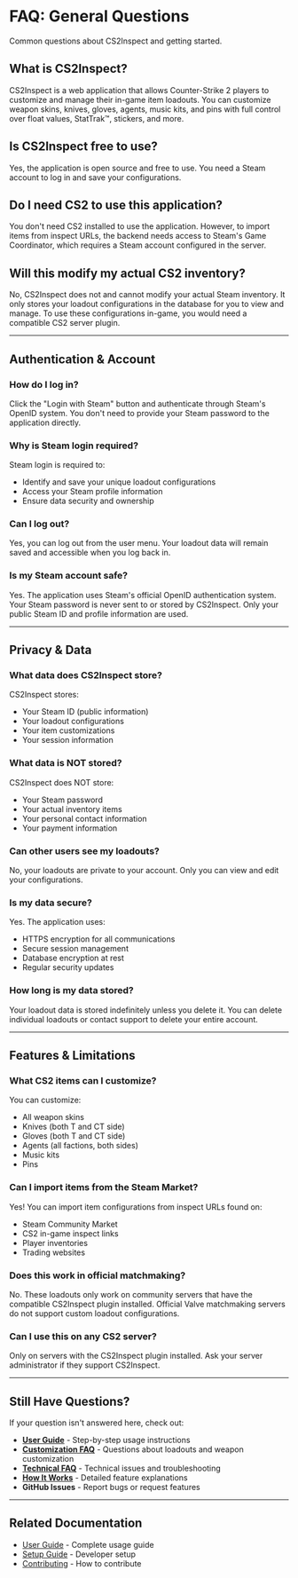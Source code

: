 # FAQ: General Questions <Badge type="info" text="Getting Started" />

Common questions about CS2Inspect and getting started.

## What is CS2Inspect?

CS2Inspect is a web application that allows Counter-Strike 2 players to customize and manage their in-game item loadouts. You can customize weapon skins, knives, gloves, agents, music kits, and pins with full control over float values, StatTrak™, stickers, and more.

## Is CS2Inspect free to use?

Yes, the application is open source and free to use. You need a Steam account to log in and save your configurations.

## Do I need CS2 to use this application?

You don't need CS2 installed to use the application. However, to import items from inspect URLs, the backend needs access to Steam's Game Coordinator, which requires a Steam account configured in the server.

## Will this modify my actual CS2 inventory?

No, CS2Inspect does not and cannot modify your actual Steam inventory. It only stores your loadout configurations in the database for you to view and manage. To use these configurations in-game, you would need a compatible CS2 server plugin.

---

## Authentication & Account

### How do I log in?

Click the "Login with Steam" button and authenticate through Steam's OpenID system. You don't need to provide your Steam password to the application directly.

### Why is Steam login required?

Steam login is required to:
- Identify and save your unique loadout configurations
- Access your Steam profile information
- Ensure data security and ownership

### Can I log out?

Yes, you can log out from the user menu. Your loadout data will remain saved and accessible when you log back in.

### Is my Steam account safe?

Yes. The application uses Steam's official OpenID authentication system. Your Steam password is never sent to or stored by CS2Inspect. Only your public Steam ID and profile information are used.

---

## Privacy & Data

### What data does CS2Inspect store?

CS2Inspect stores:
- Your Steam ID (public information)
- Your loadout configurations
- Your item customizations
- Your session information

### What data is NOT stored?

CS2Inspect does NOT store:
- Your Steam password
- Your actual inventory items
- Your personal contact information
- Your payment information

### Can other users see my loadouts?

No, your loadouts are private to your account. Only you can view and edit your configurations.

### Is my data secure?

Yes. The application uses:
- HTTPS encryption for all communications
- Secure session management
- Database encryption at rest
- Regular security updates

### How long is my data stored?

Your loadout data is stored indefinitely unless you delete it. You can delete individual loadouts or contact support to delete your entire account.

---

## Features & Limitations

### What CS2 items can I customize?

You can customize:
- All weapon skins
- Knives (both T and CT side)
- Gloves (both T and CT side)
- Agents (all factions, both sides)
- Music kits
- Pins

### Can I import items from the Steam Market?

Yes! You can import item configurations from inspect URLs found on:
- Steam Community Market
- CS2 in-game inspect links
- Player inventories
- Trading websites

### Does this work in official matchmaking?

No. These loadouts only work on community servers that have the compatible CS2Inspect plugin installed. Official Valve matchmaking servers do not support custom loadout configurations.

### Can I use this on any CS2 server?

Only on servers with the CS2Inspect plugin installed. Ask your server administrator if they support CS2Inspect.

---

## Still Have Questions?

If your question isn't answered here, check out:

- **[User Guide](user-guide.md)** - Step-by-step usage instructions
- **[Customization FAQ](faq-customization.md)** - Questions about loadouts and weapon customization
- **[Technical FAQ](faq-technical.md)** - Technical issues and troubleshooting
- **[How It Works](how-it-works.md)** - Detailed feature explanations
- **GitHub Issues** - Report bugs or request features

---

## Related Documentation

- [User Guide](user-guide.md) - Complete usage guide
- [Setup Guide](setup.md) - Developer setup
- [Contributing](contributing.md) - How to contribute
